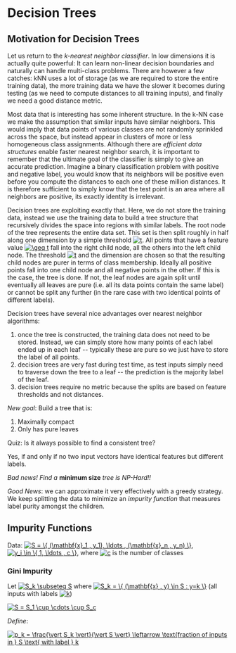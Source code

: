 # Decision Trees

## Motivation for Decision Trees

Let us return to the *k-nearest neighbor classifier*. In low dimensions it is actually quite powerful: It can learn non-linear decision boundaries and naturally can handle multi-class problems. There are however a few catches: kNN uses a lot of storage (as we are required to store the entire training data), the more training data we have the slower it becomes during testing (as we need to compute distances to all training inputs), and finally we need a good distance metric.

Most data that is interesting has some inherent structure. In the k-NN case we make the assumption that similar inputs have similar neighbors. This would imply that data points of various classes are not randomly sprinkled across the space, but instead appear in clusters of more or less homogeneous class assignments. Although there are *efficient data structures* enable faster nearest neighbor search, it is important to remember that the ultimate goal of the classifier is simply to give an accurate prediction. Imagine a binary classification problem with positive and negative label, you would know that its neighbors will be positive even before you compute the distances to each one of these million distances. It is therefore sufficient to simply know that the test point is an area where all neighbors are positive, its exactly identity is irrelevant.

Decision trees are exploiting exactly that. Here, we do not store the training data, instead we use the training data to build a tree structure that recursively divides the space into regions with similar labels. The root node of the tree represents the entire data set. This set is then split roughly in half along one dimension by a simple threshold <a href="https://www.codecogs.com/eqnedit.php?latex=t" target="_blank"><img src="https://latex.codecogs.com/gif.latex?t" title="t" /></a>. All points that have a feature value <a href="https://www.codecogs.com/eqnedit.php?latex=\geq&space;t" target="_blank"><img src="https://latex.codecogs.com/gif.latex?\geq&space;t" title="\geq t" /></a> fall into the right child node, all the others into the left child node. The threshold <a href="https://www.codecogs.com/eqnedit.php?latex=t" target="_blank"><img src="https://latex.codecogs.com/gif.latex?t" title="t" /></a> and the dimension are chosen so that the resulting child nodes are purer in terms of class membership. Ideally all positive points fall into one child node and all negative points in the other. If this is the case, the tree is done. If not, the leaf nodes are again split until eventually all leaves are pure (i.e. all its data points contain the same label) or cannot be split any further (in the rare case with two identical points of different labels).

Decision trees have several nice advantages over nearest neighbor algorithms:

1. once the tree is constructed, the training data does not need to be stored. Instead, we can simply store how many points of each label ended up in each leaf -- typically these are pure so we just have to store the label of all points.
2. decision trees are very fast during test time, as test inputs simply need to traverse down the tree to a leaf -- the prediction is the majority label of the leaf.
3. decision trees require no metric because the splits are based on feature thresholds and not distances.

*New goal*: Build a tree that is:

1. Maximally compact
2. Only has pure leaves

Quiz: Is it always possible to find a consistent tree?

Yes, if and only if no two input vectors have identical features but different labels.

*Bad news! Find a* **minimum size** *tree is NP-Hard!!*

*Good News*: we can approximate it very effectively with a greedy strategy. We keep splitting the data to minimize an *impurity function* that measures label purity amongst the children.

## Impurity Functions

Data: <a href="https://www.codecogs.com/eqnedit.php?latex=S&space;=&space;\{&space;(\mathbf{x}_1&space;,&space;y_1),&space;\ldots&space;,&space;(\mathbf{x}_n&space;,&space;y_n)&space;\}" target="_blank"><img src="https://latex.codecogs.com/gif.latex?S&space;=&space;\{&space;(\mathbf{x}_1&space;,&space;y_1),&space;\ldots&space;,&space;(\mathbf{x}_n&space;,&space;y_n)&space;\}" title="S = \{ (\mathbf{x}_1 , y_1), \ldots , (\mathbf{x}_n , y_n) \}" /></a>, <a href="https://www.codecogs.com/eqnedit.php?latex=y_i&space;\in&space;\{&space;1,&space;\ldots&space;,&space;c&space;\}" target="_blank"><img src="https://latex.codecogs.com/gif.latex?y_i&space;\in&space;\{&space;1,&space;\ldots&space;,&space;c&space;\}" title="y_i \in \{ 1, \ldots , c \}" /></a>, where <a href="https://www.codecogs.com/eqnedit.php?latex=c" target="_blank"><img src="https://latex.codecogs.com/gif.latex?c" title="c" /></a> is the number of classes

### Gini Impurity

Let <a href="https://www.codecogs.com/eqnedit.php?latex=S_k&space;\subseteq&space;S" target="_blank"><img src="https://latex.codecogs.com/gif.latex?S_k&space;\subseteq&space;S" title="S_k \subseteq S" /></a> where <a href="https://www.codecogs.com/eqnedit.php?latex=S_k&space;=&space;\{&space;(\mathbf{x}&space;,&space;y)&space;\in&space;S&space;:&space;y=k&space;\}" target="_blank"><img src="https://latex.codecogs.com/gif.latex?S_k&space;=&space;\{&space;(\mathbf{x}&space;,&space;y)&space;\in&space;S&space;:&space;y=k&space;\}" title="S_k = \{ (\mathbf{x} , y) \in S : y=k \}" /></a> (all inputs with labels <a href="https://www.codecogs.com/eqnedit.php?latex=k" target="_blank"><img src="https://latex.codecogs.com/gif.latex?k" title="k" /></a>)

<a href="https://www.codecogs.com/eqnedit.php?latex=S&space;=&space;S_1&space;\cup&space;\cdots&space;\cup&space;S_c" target="_blank"><img src="https://latex.codecogs.com/gif.latex?S&space;=&space;S_1&space;\cup&space;\cdots&space;\cup&space;S_c" title="S = S_1 \cup \cdots \cup S_c" /></a>

*Define*:

<a href="https://www.codecogs.com/eqnedit.php?latex=p_k&space;=&space;\frac{\vert&space;S_k&space;\vert}{\vert&space;S&space;\vert}&space;\leftarrow&space;\text{fraction&space;of&space;inputs&space;in&space;}&space;S&space;\text{&space;with&space;label&space;}&space;k" target="_blank"><img src="https://latex.codecogs.com/gif.latex?p_k&space;=&space;\frac{\vert&space;S_k&space;\vert}{\vert&space;S&space;\vert}&space;\leftarrow&space;\text{fraction&space;of&space;inputs&space;in&space;}&space;S&space;\text{&space;with&space;label&space;}&space;k" title="p_k = \frac{\vert S_k \vert}{\vert S \vert} \leftarrow \text{fraction of inputs in } S \text{ with label } k" /></a>












































